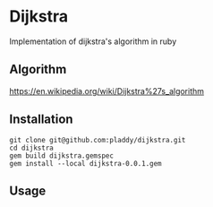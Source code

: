 # Dijkstra
Implementation of dijkstra's algorithm in ruby

## Algorithm
https://en.wikipedia.org/wiki/Dijkstra%27s_algorithm

## Installation
```
git clone git@github.com:pladdy/dijkstra.git
cd dijkstra
gem build dijkstra.gemspec
gem install --local dijkstra-0.0.1.gem
```

## Usage


